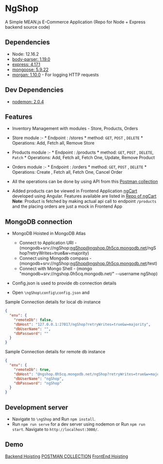 # NgShop
A Simple MEAN.js E-Commerce Application (Repo for Node + Express backend source code)

## Dependencies

 * Node: 12.16.2
 * [body-parser: 1.19.0](https://www.npmjs.com/package/body-parser)
 * [express: 4.17.1](https://www.npmjs.com/package/express)
 * [mongoose: 5.9.22](https://www.npmjs.com/package/mongoose)
 * [morgan: 1.10.0](https://www.npmjs.com/package/morgan) - For logging HTTP requests

## Dev Dependencies
 * [nodemon: 2.0.4](https://www.npmjs.com/package/nodemon)

## Features
  * Inventory Management with modules - Store, Products, Orders
  * Store module :-
        * Endpoint : /stores 
        * method: `GET`, `POST` , `DELETE`
        * Operations: Add, Fetch all, Remove Store
  * Products module :-
        * Endpoint : /products 
        * method: `GET`, `POST` , `DELETE`, `Patch`
        * Operations: Add, Fetch all, Fetch One, Update, Remove Product
  * Orders module :-
        * Endpoint : /orders 
        * method: `GET`, `POST` , `DELETE`
        * Operations: Create , Fetch all, Fetch One, Cancel Order
  
  * All the operations can be done by using API from this [Postman collection](https://documenter.getpostman.com/view/11998783/T1DiGg6m) 

  * Added products can be viewed in Frontend Application [ngCart](https://samyajithm.github.io/ngCart/shop) developed using Angular. Features available are listed in [Repo of ngCart](https://github.com/samyajithm/ngCart.git)
   **Note**: Product is fetched by making actual api call to endpoint `/products` and the placing orders are just a mock in Frontend App

## MongoDB connection 
* MongoDB Hoisted in MongoDB Atlas 
    * Connect to Application URI -(mongodb+srv://ngShop:ngShop@ngshop.0h5cq.mongodb.net/ngShop?retryWrites=true&w=majority)
    * Connect using Mongodb compass - (mongodb+srv://ngShop:ngShop@ngshop.0h5cq.mongodb.net/test) 
    * Connect with Mongo Shell - (mongo "mongodb+srv://ngshop.0h5cq.mongodb.net/<dbname>" --username ngShop)

* Config.json is used to provide db connection details
* Open `\ngShop\config\config.json` and

Sample Connection details for local db instance
```json
{
  "env": {
    "remoteDb": false,
    "dbHost": "127.0.0.1:27017/ngShop?retryWrites=true&w=majority",
    "dbUserName": "",
    "dbPassword": ""
  }
}
```
Sample Connection details for remote db instance
```json
{
  "env": {
    "remoteDb": true,
    "dbHost": "@ngshop.0h5cq.mongodb.net/ngShop?retryWrites=true&w=majority",
    "dbUserName": "ngShop",
    "dbPassword": "ngShop"
  }
}
```  

## Development server

* Navigate to `\ngShop` and Run `npm install`.
* Run `npm run serve` for a dev server using nodemon or Run `npm run start`. Navigate to `http://localhost:3000/`.


## Demo

[Backend Hoisting](https://ngshop.glitch.me/stores)
[POSTMAN COLLECTION](https://documenter.getpostman.com/view/11998783/T1DiGg6m)
[FrontEnd Hoisting](https://samyajithm.github.io/ngCart/shop)